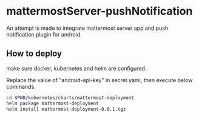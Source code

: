 # mattermostServer-pushNotification

An attempt is made to integrate mattermost server app and push notification plugin for android.

## How to deploy
make sure docker, kubernetes and helm are configured.

Replace the value of "android-api-key" in secret.yaml, then execute below commands.

```bash
cd $PWD/kubernetes/charts/mattermost-deployment
helm package mattermost-deployment
helm install mattermost-deployment-0.0.1.tgz
```
